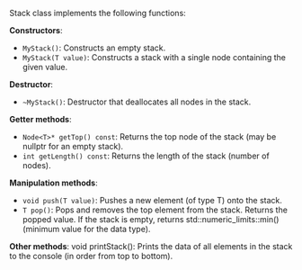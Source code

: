 Stack class implements the following functions:

**Constructors**:
- `MyStack()`: Constructs an empty stack.
- `MyStack(T value)`: Constructs a stack with a single node containing the given value.

**Destructor**:
- `~MyStack()`: Destructor that deallocates all nodes in the stack.

**Getter methods**:
- `Node<T>* getTop() const`: Returns the top node of the stack (may be nullptr for an empty stack).
- `int getLength() const`: Returns the length of the stack (number of nodes).

**Manipulation methods**:
- `void push(T value)`: Pushes a new element (of type T) onto the stack.
- `T pop()`: Pops and removes the top element from the stack. Returns the popped value. If the stack is empty, returns std::numeric_limits<T>::min() (minimum value for the data type).

**Other methods**:
void printStack(): Prints the data of all elements in the stack to the console (in order from top to bottom).
